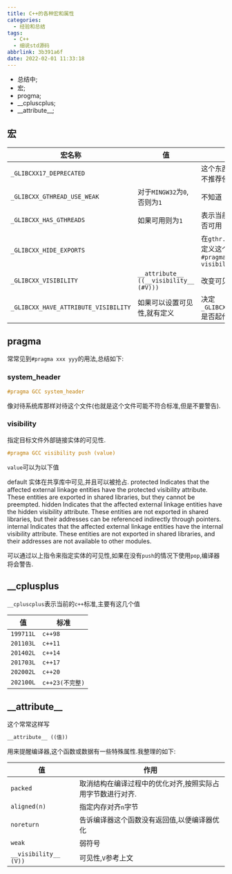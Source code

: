 ```yaml
---
title: C++的各种宏和属性
categories:
  - 经验和总结
tags:
  - C++
  - 细说std源码
abbrlink: 3b391a6f
date: 2022-02-01 11:33:18
---
```


* 总结中;
* 宏;
* progma;
* \_\_cpluscplus;
* \_\_attribute\_\_;

<!-- more -->

## 宏

| 宏名称 | 值 | 含义 |
| --- | --- | --- |
| `_GLIBCXX17_DEPRECATED` | | 这个东西即将被删除,不推荐使用 |
| `_GLIBCXX_GTHREAD_USE_WEAK` | 对于`MINGW32`为`0`,否则为`1` | 不知道 |
| `_GLIBCXX_HAS_GTHREADS` | 如果可用则为`1` | 表示当前`gthread`库是否可用 |
| `_GLIBCXX_HIDE_EXPORTS` | | 在`gthr.h`中,如果没有定义这个宏,就会执行`#pragma GCC visibility pop` |
| `_GLIBCXX_VISIBILITY` | `__attribute__ ((__visibility__ (#V)))` | 改变可见性 |
| `_GLIBCXX_HAVE_ATTRIBUTE_VISIBILITY` | 如果可以设置可见性,就有定义 | 决定`_GLIBCXX_VISIBILITY`是否起作用 |


## pragma

常常见到`#pragma xxx yyy`的用法,总结如下:


### system_header

```cpp
#pragma GCC system_header
```
像对待系统库那样对待这个文件(也就是这个文件可能不符合标准,但是不要警告).

### visibility

指定目标文件外部链接实体的可见性.

```cpp
#pragma GCC visibility push (value)
```

`value`可以为以下值

default
    实体在共享库中可见,并且可以被抢占.
protected
    Indicates that the affected external linkage entities have the protected visibility attribute. These entities are exported in shared libraries, but they cannot be preempted.
hidden
    Indicates that the affected external linkage entities have the hidden visibility attribute. These entities are not exported in shared libraries, but their addresses can be referenced indirectly through pointers.
internal
    Indicates that the affected external linkage entities have the internal visibility attribute. These entities are not exported in shared libraries, and their addresses are not available to other modules.

可以通过以上指令来指定实体的可见性,如果在没有`push`的情况下使用`pop`,编译器将会警告.

## \_\_cplusplus

`__cpluscplus`表示当前的`c++`标准,主要有这几个值

| 值 | 标准 |
| --- | --- |
| `199711L` | `c++98` |
| `201103L` | `c++11` |
| `201402L` | `c++14` |
| `201703L` | `c++17` |
| `202002L` | `c++20` |
| `202100L` | `c++23(不完整)` |

## \_\_attribute\_\_

这个常常这样写

```cpp
__attribute__ ((值))
```

用来提醒编译器,这个函数或数据有一些特殊属性.我整理的如下:

| 值 | 作用 |
| --- | --- |
| `packed` | 取消结构在编译过程中的优化对齐,按照实际占用字节数进行对齐. |
| `aligned(n)` | 指定内存对齐`n`字节 |
| `noreturn` | 告诉编译器这个函数没有返回值,以便编译器优化 |
| `weak` | 弱符号 |
| `__visibility__ (V))` | 可见性,`V`参考上文 |